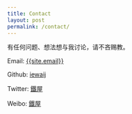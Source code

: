 ```yaml
---
title: Contact
layout: post
permalink: /contact/
---
```


有任何问题、想法想与我讨论，请不吝赐教。

Email: <a href="mailto:{{site.email}}">{{site.email}}</a>

Github: <a href="https://github.com/iewaij">iewaij</a>

Twitter: <a href="https://twitter.com/tiewuz">鐵屋</a>

Weibo: <a href="https://www.weibo.com/2060392257">鐵屋</a>